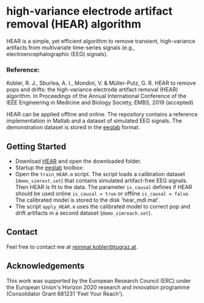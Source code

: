 # high-variance electrode artifact removal (HEAR) algorithm

HEAR is a simple, yet efficient algorithm to remove transient, high-variance artifacts from multivariate time-series signals (e.g., electroencephalographic (EEG) signals).

### Reference:

Kobler, R. J., Sburlea, A. I., Mondini, V. & Müller-Putz, G. R. HEAR to remove pops and drifts: the high-variance electrode artifact removal (HEAR) algorithm. 
In Proceedings of the Annual International Conference of the IEEE Engineering in Medicine and Biology Society, EMBS, 2019 (accepted)

HEAR can be applied offline and online.
The repository contains a reference implementation in Matlab and a dataset of simulated EEG signals.
The demonstration dataset is stored in the [eeglab](https://sccn.ucsd.edu/eeglab/index.php) format.

## Getting Started
* Download [HEAR](https://github.com/rkobler/hear) and open the downloaded folder.
* Startup the [eeglab](https://sccn.ucsd.edu/wiki/Chapter_01:_Loading_Data_in_EEGLAB#Installing_EEGLAB_and_tutorial_files) toolbox:
* Open the `train_HEAR.m` script. The script loads a calibration dataset (`demo_simrest.set`) that contains simulated artifact-free EEG signals. Then HEAR is fit to the data. The parameter `is_causal` defines if HEAR should be used online `is_causal = true` or offline `is_causal = false`. The calibrated model is stored to the disk 'hear_mdl.mat'.
* The script `apply_HEAR.m` uses the calibrated model to correct pop and drift artifacts in a second dataset (`demo_simreach.set`).

## Contact
Feel free to contact me at [reinmar.kobler@tugraz.at](mailto:reinmar.kobler@tugraz.at).

## Acknowledgements
This work was supported by the European Research Council (ERC) under the European Union's Horizon 2020 research and innovation programme (Consolidator Grant 681231 'Feel Your Reach').
